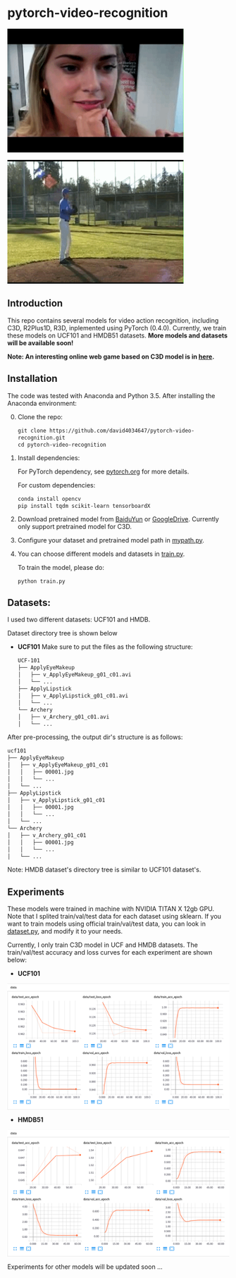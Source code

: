 # pytorch-video-recognition

![image](./assets/demo1.gif)

![image](./assets/demo2.gif)

## Introduction
This repo contains several models for video action recognition,
including C3D, R2Plus1D, R3D, inplemented using PyTorch (0.4.0).
Currently, we train these models on UCF101 and HMDB51 datasets.
**More models and datasets will be available soon!**

**Note: An interesting online web game based on C3D model is in [here](https://github.com/jfzhang95/project-demo).**

## Installation
The code was tested with Anaconda and Python 3.5. After installing the Anaconda environment:

0. Clone the repo:
    ```Shell
    git clone https://github.com/david4034647/pytorch-video-recognition.git
    cd pytorch-video-recognition
    ```

1. Install dependencies:

    For PyTorch dependency, see [pytorch.org](https://pytorch.org/) for more details.

    For custom dependencies:
    ```Shell
    conda install opencv
    pip install tqdm scikit-learn tensorboardX
    ```

2. Download pretrained model from [BaiduYun](https://pan.baidu.com/s/1saNqGBkzZHwZpG-A5RDLVw) or 
[GoogleDrive](https://drive.google.com/file/d/19NWziHWh1LgCcHU34geoKwYezAogv9fX/view?usp=sharing).
   Currently only support pretrained model for C3D.

3. Configure your dataset and pretrained model path in
[mypath.py](https://github.com/david4034647/pytorch-video-recognition/blob/master/mypath.py).

4. You can choose different models and datasets in
[train.py](https://github.com/david4034647/pytorch-video-recognition/blob/master/train.py).

    To train the model, please do:
    ```Shell
    python train.py
    ```

## Datasets:

I used two different datasets: UCF101 and HMDB.

Dataset directory tree is shown below

- **UCF101**
Make sure to put the files as the following structure:
  ```
  UCF-101
  ├── ApplyEyeMakeup
  │   ├── v_ApplyEyeMakeup_g01_c01.avi
  │   └── ...
  ├── ApplyLipstick
  │   ├── v_ApplyLipstick_g01_c01.avi
  │   └── ...
  └── Archery
  │   ├── v_Archery_g01_c01.avi
  │   └── ...
  ```
After pre-processing, the output dir's structure is as follows:
  ```
  ucf101
  ├── ApplyEyeMakeup
  │   ├── v_ApplyEyeMakeup_g01_c01
  │   │   ├── 00001.jpg
  │   │   └── ...
  │   └── ...
  ├── ApplyLipstick
  │   ├── v_ApplyLipstick_g01_c01
  │   │   ├── 00001.jpg
  │   │   └── ...
  │   └── ...
  └── Archery
  │   ├── v_Archery_g01_c01
  │   │   ├── 00001.jpg
  │   │   └── ...
  │   └── ...
  ```

Note: HMDB dataset's directory tree is similar to UCF101 dataset's.

## Experiments
These models were trained in machine with NVIDIA TITAN X 12gb GPU. Note that I splited
train/val/test data for each dataset using sklearn. If you want to train models using
official train/val/test data, you can look in [dataset.py](https://github.com/david4034647/pytorch-video-recognition/blob/master/dataloaders/dataset.py), and modify it to your needs.

Currently, I only train C3D model in UCF and HMDB datasets. The train/val/test
accuracy and loss curves for each experiment are shown below:

- **UCF101**

<p align="center"><img src="assets/ucf101_results.png" align="center" width=900 height=auto/></p>

- **HMDB51**

<p align="center"><img src="assets/hmdb51_results.png" align="center" width=900 height=auto/></p>

Experiments for other models will be updated soon ...
